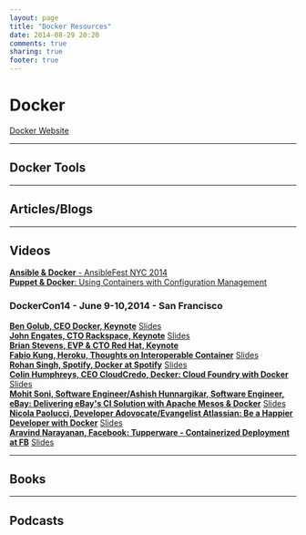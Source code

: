 ```yaml
---
layout: page
title: "Docker Resources"
date: 2014-08-29 20:20
comments: true
sharing: true
footer: true
---
```


# Docker

[Docker Website](http://www.docker.com)

---

## Docker Tools

---

## Articles/Blogs

---

## Videos

[**Ansible &amp; Docker** - AnsibleFest NYC 2014](http://www.youtube.com/watch?v=oZ45v8AeE7k)<br/>
[**Puppet &amp; Docker**: Using Containers with Configuration Management](http://puppetlabs.com/webinars/puppet-docker-using-containers-configuration-management)

### __DockerCon14__ - June 9-10,2014 - San Francisco

[**Ben Golub, CEO Docker, Keynote**](https://www.youtube.com/watch?v=bYiXrQWxIVg) [Slides](http://www.slideshare.net/dotCloud/docker-con-keynote-v11-1)<br/>
[**John Engates, CTO Rackspace, Keynote**](https://www.youtube.com/watch?v=TVAIZmWnI1c) [Slides](http://www.slideshare.net/dotCloud/john-engates-keynote-at-dockercon-14)<br/>
[**Brian Stevens, EVP &amp; CTO Red Hat, Keynote**](https://www.youtube.com/watch?v=ZcEEnCMAMvo)<br/> 
[**Fabio Kung, Heroku, Thoughts on Interoperable Container**](https://www.youtube.com/watch?v=mVPVpn44X74) [Slides](http://www.slideshare.net/fabiokung/dockercon-2014-thoughts-on-interoperable-containers)<br/>
[**Rohan Singh, Spotify, Docker at Spotify**](https://www.youtube.com/watch?v=Tlgoq9t95ew) [Slides](http://www.slideshare.net/rohanrsingh/docker-at-spotify)<br/>
[**Colin Humphreys, CEO CloudCredo, Decker: Cloud Foundry with Docker**](https://www.youtube.com/watch?v=tvAAC9xkRvs) [Slides](http://www.slideshare.net/Pivotal/colinhumphreys-cloudcredo140613155150phpapp01)<br/>
[**Mohit Soni, Software Engineer/Ashish Hunnargikar, Software Engineer, eBay: Delivering eBay's CI Solution with Apache Mesos & Docker**](https://www.youtube.com/watch?v=VZPbLUJnR68) [Slides](http://www.slideshare.net/ahunnargikar/docker-con-ebay)<br/>
[**Nicola Paolucci, Developer Adovocate/Evangelist Atlassian: Be a Happier Developer with Docker**](https://www.youtube.com/watch?v=XCVOxht34Hs) [Slides](http://www.slideshare.net/Docker/dockercon-beahappierdevwithdocker140613160957phpapp02-37589065)<br/>
[**Aravind Narayanan, Facebook: Tupperware - Containerized Deployment at FB**](https://www.youtube.com/watch?v=C_WuUgTqgOc) [Slides](http://www.slideshare.net/Docker/aravindnarayanan-facebook140613153626phpapp02-37588997)
 
---

## Books

---

## Podcasts
